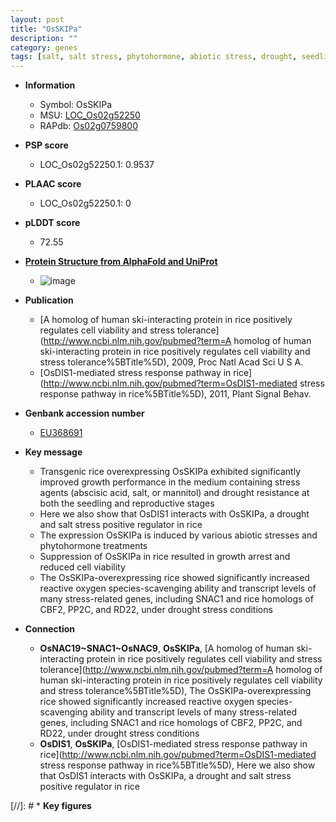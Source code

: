 ```yaml
---
layout: post
title: "OsSKIPa"
description: ""
category: genes
tags: [salt, salt stress, phytohormone, abiotic stress, drought, seedling, reproductive, growth, drought resistance]
---
```


* **Information**  
    + Symbol: OsSKIPa  
    + MSU: [LOC_Os02g52250](http://rice.plantbiology.msu.edu/cgi-bin/ORF_infopage.cgi?orf=LOC_Os02g52250)  
    + RAPdb: [Os02g0759800](http://rapdb.dna.affrc.go.jp/viewer/gbrowse_details/irgsp1?name=Os02g0759800)  

* **PSP score**  
    + LOC_Os02g52250.1: 0.9537 

* **PLAAC score**  
    + LOC_Os02g52250.1: 0 

* **pLDDT score**
    + 72.55

* **[Protein Structure from AlphaFold and UniProt](https://www.uniprot.org/uniprotkb/Q6K8D9/entry#structure)**
    + ![image](https://ricepsp.github.io/images/Q6/AF-Q6K8D9-F1.png)

* **Publication**  
    + [A homolog of human ski-interacting protein in rice positively regulates cell viability and stress tolerance](http://www.ncbi.nlm.nih.gov/pubmed?term=A homolog of human ski-interacting protein in rice positively regulates cell viability and stress tolerance%5BTitle%5D), 2009, Proc Natl Acad Sci U S A.
    + [OsDIS1-mediated stress response pathway in rice](http://www.ncbi.nlm.nih.gov/pubmed?term=OsDIS1-mediated stress response pathway in rice%5BTitle%5D), 2011, Plant Signal Behav.

* **Genbank accession number**  
    + [EU368691](http://www.ncbi.nlm.nih.gov/nuccore/EU368691)

* **Key message**  
    + Transgenic rice overexpressing OsSKIPa exhibited significantly improved growth performance in the medium containing stress agents (abscisic acid, salt, or mannitol) and drought resistance at both the seedling and reproductive stages
    + Here we also show that OsDIS1 interacts with OsSKIPa, a drought and salt stress positive regulator in rice
    + The expression OsSKIPa is induced by various abiotic stresses and phytohormone treatments
    + Suppression of OsSKIPa in rice resulted in growth arrest and reduced cell viability
    + The OsSKIPa-overexpressing rice showed significantly increased reactive oxygen species-scavenging ability and transcript levels of many stress-related genes, including SNAC1 and rice homologs of CBF2, PP2C, and RD22, under drought stress conditions

* **Connection**  
    + __OsNAC19~SNAC1~OsNAC9__, __OsSKIPa__, [A homolog of human ski-interacting protein in rice positively regulates cell viability and stress tolerance](http://www.ncbi.nlm.nih.gov/pubmed?term=A homolog of human ski-interacting protein in rice positively regulates cell viability and stress tolerance%5BTitle%5D), The OsSKIPa-overexpressing rice showed significantly increased reactive oxygen species-scavenging ability and transcript levels of many stress-related genes, including SNAC1 and rice homologs of CBF2, PP2C, and RD22, under drought stress conditions
    + __OsDIS1__, __OsSKIPa__, [OsDIS1-mediated stress response pathway in rice](http://www.ncbi.nlm.nih.gov/pubmed?term=OsDIS1-mediated stress response pathway in rice%5BTitle%5D), Here we also show that OsDIS1 interacts with OsSKIPa, a drought and salt stress positive regulator in rice

[//]: # * **Key figures**  


